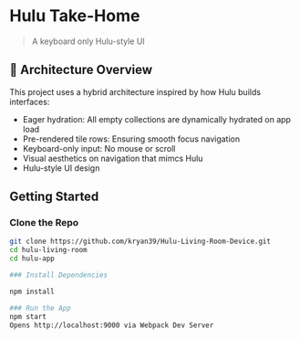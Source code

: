 
# Hulu Take-Home

> A keyboard only Hulu-style UI


## 🧠 Architecture Overview

This project uses a hybrid architecture inspired by how Hulu builds  interfaces:

- Eager hydration: All empty collections are dynamically hydrated on app load
- Pre-rendered tile rows: Ensuring smooth focus navigation
- Keyboard-only input: No mouse or scroll
- Visual aesthetics on navigation that mimcs Hulu
- Hulu-style UI design

## Getting Started

### Clone the Repo

```bash
git clone https://github.com/kryan39/Hulu-Living-Room-Device.git
cd hulu-living-room
cd hulu-app

### Install Dependencies

npm install

### Run the App
npm start
Opens http://localhost:9000 via Webpack Dev Server



